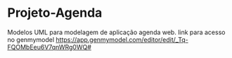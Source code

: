 # Projeto-Agenda
Modelos UML para modelagem de aplicação agenda web.
link para acesso no genmymodel https://app.genmymodel.com/editor/edit/_Tq-FQOMbEeu6V7qnWRg0WQ#
